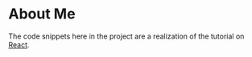 About Me
========

The code snippets here in the project are a realization of
the tutorial on [React](https://react.dev/learn).


